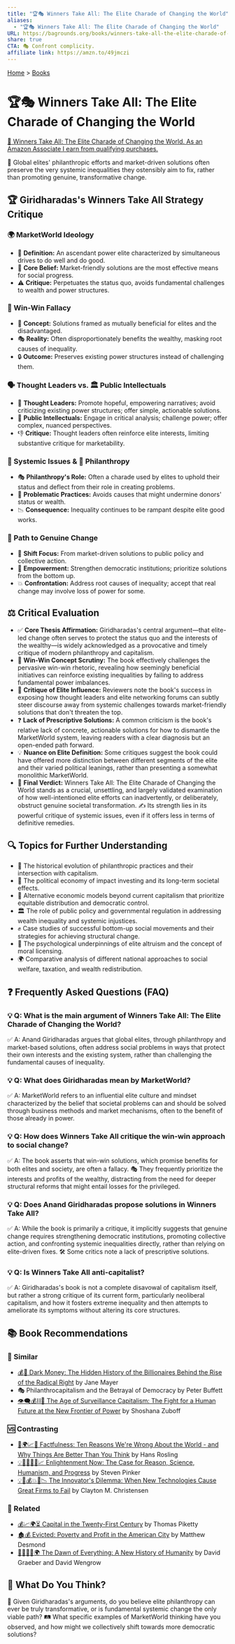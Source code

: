 ```yaml
---
title: "🏆🎭 Winners Take All: The Elite Charade of Changing the World"
aliases:
  - "🏆🎭 Winners Take All: The Elite Charade of Changing the World"
URL: https://bagrounds.org/books/winners-take-all-the-elite-charade-of-changing-the-world
share: true
CTA: 🎭 Confront complicity.
affiliate link: https://amzn.to/49jmczi
---
```

[Home](../index.md) > [Books](./index.md)  
# 🏆🎭 Winners Take All: The Elite Charade of Changing the World  
[🛒 Winners Take All: The Elite Charade of Changing the World. As an Amazon Associate I earn from qualifying purchases.](https://amzn.to/49jmczi)  
  
🥇 Global elites' philanthropic efforts and market-driven solutions often preserve the very systemic inequalities they ostensibly aim to fix, rather than promoting genuine, transformative change.  
  
## 🏆 Giridharadas's Winners Take All Strategy Critique  
  
### 🌍 MarketWorld Ideology  
* 📍 **Definition:** An ascendant power elite characterized by simultaneous drives to do well and do good.  
* 🔑 **Core Belief:** Market-friendly solutions are the most effective means for social progress.  
* ⚠️ **Critique:** Perpetuates the status quo, avoids fundamental challenges to wealth and power structures.  
  
### 🤝 Win-Win Fallacy  
* 🤔 **Concept:** Solutions framed as mutually beneficial for elites and the disadvantaged.  
* 🎭 **Reality:** Often disproportionately benefits the wealthy, masking root causes of inequality.  
* 🔒 **Outcome:** Preserves existing power structures instead of challenging them.  
  
### 🗣️ Thought Leaders vs. 🏛️ Public Intellectuals  
* 📣 **Thought Leaders:** Promote hopeful, empowering narratives; avoid criticizing existing power structures; offer simple, actionable solutions.  
* 🧠 **Public Intellectuals:** Engage in critical analysis; challenge power; offer complex, nuanced perspectives.  
* 👎 **Critique:** Thought leaders often reinforce elite interests, limiting substantive critique for marketability.  
  
### 🏢 Systemic Issues & 💖 Philanthropy  
* 🎭 **Philanthropy's Role:** Often a charade used by elites to uphold their status and deflect from their role in creating problems.  
* 🚫 **Problematic Practices:** Avoids causes that might undermine donors' status or wealth.  
* 📉 **Consequence:** Inequality continues to be rampant despite elite good works.  
  
### 🌱 Path to Genuine Change  
* 🔄 **Shift Focus:** From market-driven solutions to public policy and collective action.  
* 💪 **Empowerment:** Strengthen democratic institutions; prioritize solutions from the bottom up.  
* 💥 **Confrontation:** Address root causes of inequality; accept that real change may involve loss of power for some.  
  
## ⚖️ Critical Evaluation  
  
* ✅ **Core Thesis Affirmation:** Giridharadas's central argument—that elite-led change often serves to protect the status quo and the interests of the wealthy—is widely acknowledged as a provocative and timely critique of modern philanthropy and capitalism.  
* 🔎 **Win-Win Concept Scrutiny:** The book effectively challenges the pervasive win-win rhetoric, revealing how seemingly beneficial initiatives can reinforce existing inequalities by failing to address fundamental power imbalances.  
* 🌟 **Critique of Elite Influence:** Reviewers note the book's success in exposing how thought leaders and elite networking forums can subtly steer discourse away from systemic challenges towards market-friendly solutions that don't threaten the top.  
* ❓ **Lack of Prescriptive Solutions:** A common criticism is the book's relative lack of concrete, actionable solutions for how to dismantle the MarketWorld system, leaving readers with a clear diagnosis but an open-ended path forward.  
* 💡 **Nuance on Elite Definition:** Some critiques suggest the book could have offered more distinction between different segments of the elite and their varied political leanings, rather than presenting a somewhat monolithic MarketWorld.  
* 🎯 **Final Verdict:** Winners Take All: The Elite Charade of Changing the World stands as a crucial, unsettling, and largely validated examination of how well-intentioned elite efforts can inadvertently, or deliberately, obstruct genuine societal transformation. ✍️ Its strength lies in its powerful critique of systemic issues, even if it offers less in terms of definitive remedies.  
  
## 🔍 Topics for Further Understanding  
  
* 📜 The historical evolution of philanthropic practices and their intersection with capitalism.  
* 💸 The political economy of impact investing and its long-term societal effects.  
* 🌱 Alternative economic models beyond current capitalism that prioritize equitable distribution and democratic control.  
* 🏛️ The role of public policy and governmental regulation in addressing wealth inequality and systemic injustices.  
* ✊ Case studies of successful bottom-up social movements and their strategies for achieving structural change.  
* 🧠 The psychological underpinnings of elite altruism and the concept of moral licensing.  
* 🌍 Comparative analysis of different national approaches to social welfare, taxation, and wealth redistribution.  
  
## ❓ Frequently Asked Questions (FAQ)  
  
### 💡 Q: What is the main argument of Winners Take All: The Elite Charade of Changing the World?  
✅ A: Anand Giridharadas argues that global elites, through philanthropy and market-based solutions, often address social problems in ways that protect their own interests and the existing system, rather than challenging the fundamental causes of inequality.  
  
### 💡 Q: What does Giridharadas mean by MarketWorld?  
✅ A: MarketWorld refers to an influential elite culture and mindset characterized by the belief that societal problems can and should be solved through business methods and market mechanisms, often to the benefit of those already in power.  
  
### 💡 Q: How does Winners Take All critique the win-win approach to social change?  
✅ A: The book asserts that win-win solutions, which promise benefits for both elites and society, are often a fallacy. 🎭 They frequently prioritize the interests and profits of the wealthy, distracting from the need for deeper structural reforms that might entail losses for the privileged.  
  
### 💡 Q: Does Anand Giridharadas propose solutions in Winners Take All?  
✅ A: While the book is primarily a critique, it implicitly suggests that genuine change requires strengthening democratic institutions, promoting collective action, and confronting systemic inequalities directly, rather than relying on elite-driven fixes. 🛠️ Some critics note a lack of prescriptive solutions.  
  
### 💡 Q: Is Winners Take All anti-capitalist?  
✅ A: Giridharadas's book is not a complete disavowal of capitalism itself, but rather a strong critique of its current form, particularly neoliberal capitalism, and how it fosters extreme inequality and then attempts to ameliorate its symptoms without altering its core structures.  
  
## 📚 Book Recommendations  
  
### 👯 Similar  
* [💰🤫 Dark Money: The Hidden History of the Billionaires Behind the Rise of the Radical Right](./dark-money-the-hidden-history-of-the-billionaires-behind-the-rise-of-the-radical-right.md) by Jane Mayer  
* 🎭 Philanthrocapitalism and the Betrayal of Democracy by Peter Buffett  
* [👁️‍🗨️💰⛓️👤 The Age of Surveillance Capitalism: The Fight for a Human Future at the New Frontier of Power](./the-age-of-surveillance-capitalism.md) by Shoshana Zuboff  
  
### 🆚 Contrasting  
* [🤔🌍📈✅ Factfulness: Ten Reasons We're Wrong About the World - and Why Things Are Better Than You Think](./factfulness.md) by Hans Rosling  
* [💡🔬🧑‍🤝‍🧑📈 Enlightenment Now: The Case for Reason, Science, Humanism, and Progress](./enlightenment-now-the-case-for-reason-science-humanism-and-progress.md) by Steven Pinker  
* [💡🤖💰💥🏢📉 The Innovator's Dilemma: When New Technologies Cause Great Firms to Fail](./the-innovators-dilemma.md) by Clayton M. Christensen  
  
### 🔗 Related  
* [💰📈🌍⏳ Capital in the Twenty-First Century](./capital-in-the-twenty-first-century.md) by Thomas Piketty  
* [🏚️💰 Evicted: Poverty and Profit in the American City](./evicted-poverty-and-profit-in-the-american-city.md) by Matthew Desmond  
* [🌅🧑‍🤝‍🧑🌍 The Dawn of Everything: A New History of Humanity](./the-dawn-of-everything.md) by David Graeber and David Wengrow  
  
## 🫵 What Do You Think?  
  
🤔 Given Giridharadas's arguments, do you believe elite philanthropy can ever be truly transformative, or is fundamental systemic change the only viable path? 🛤️ What specific examples of MarketWorld thinking have you observed, and how might we collectively shift towards more democratic solutions?